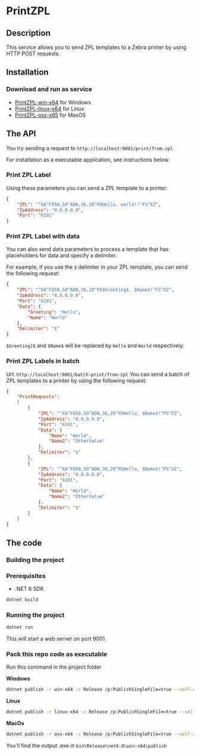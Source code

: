 # PrintZPL

## Description
This service allows you to send ZPL templates to a Zebra printer by using HTTP POST requests.

## Installation

### Download and run as service

- [PrintZPL-win-x64](https://github.com/Tim-Maes/PrintZPL/actions/runs/7247084396/artifacts/1121113118) for Windows
- [PrintZPL-linux-x64](https://github.com/Tim-Maes/PrintZPL/actions/runs/7247084396/artifacts/1121113116) for Linux
- [PrintZPL-osx-x65](https://github.com/Tim-Maes/PrintZPL/actions/runs/7247084396/artifacts/1121113117) for MaxOS

## The API

You try sending a request to `http://localhost:9001/print/from-zpl`

For installation as a executable application, see instructions below.

### Print ZPL Label

Using these parameters you can send a ZPL template to a printer:

```json
{
    "ZPL": "^XA^FO50,50^ADN,36,20^FDHello, world!!^FS^XZ",
    "IpAddress": "0.0.0.0.0",
    "Port": "6101"
}
```

### Print ZPL Label with data

You can also send data parameters to process a template that has placeholders for data and specify a delimiter.

For example, if you use the `$` delimiter in your ZPL template, you can send the following request:

```json
{
    "ZPL": "^XA^FO50,50^ADN,36,20^FD$Greeting$, $Name$!^FS^XZ",
    "IpAddress": "0.0.0.0.0",
    "Port": "6101",
    "Data": {
        "Greeting": "Hello",
        "Name": "World"
    },
    "Delimiter": "$"
}
```

`$Greeting]$` and `$Name$` will be replaced by `Hello` and `World` respectively.

### Print ZPL Labels in batch


Url: `http://localhost:9001/batch-print/from-zpl`
You can send a batch of ZPL templates to a printer by using the following request:

```json
{
    "PrintRequests":
    [
        {
            "ZPL": "^XA^FO50,50^ADN,36,20^FDHello, $Name$!^FS^XZ",
            "IpAddress": "0.0.0.0.0",
            "Port": "6101",
            "Data": {
                "Name": "World",
                "Name2": "OtherValue"
            },
            "Delimiter": "$"
        },
        {
            "ZPL": "^XA^FO50,50^ADN,36,20^FDHello, $Name$!^FS^XZ",
            "IpAddress": "0.0.0.0.0",
            "Port": "6101",
            "Data": {
                "Name": "World",
                "Name2": "OtherValue"
            },
            "Delimiter": "$"
        }
    ]
}
```

## The code

### Building the project

### Prerequisites
- .NET 6 SDK
```bash
dotnet build
```

### Running the project
```bash
dotnet run
```

This will start a web server on port 9001.

### Pack this repo code as executable

Run this command in the project folder

**Windows**

```bash
dotnet publish -r win-x64 -c Release /p:PublishSingleFile=true --self-contained true
```

**Linux** 

```bash
dotnet publish -r linux-x64 -c Release /p:PublishSingleFile=true --self-contained true
```

**MacOs**

```bash
dotnet publish -r osx-x64 -c Release /p:PublishSingleFile=true --self-contained true
```

You'll find the output .exe in `bin\Release\net6.0\win-x64\publish`


